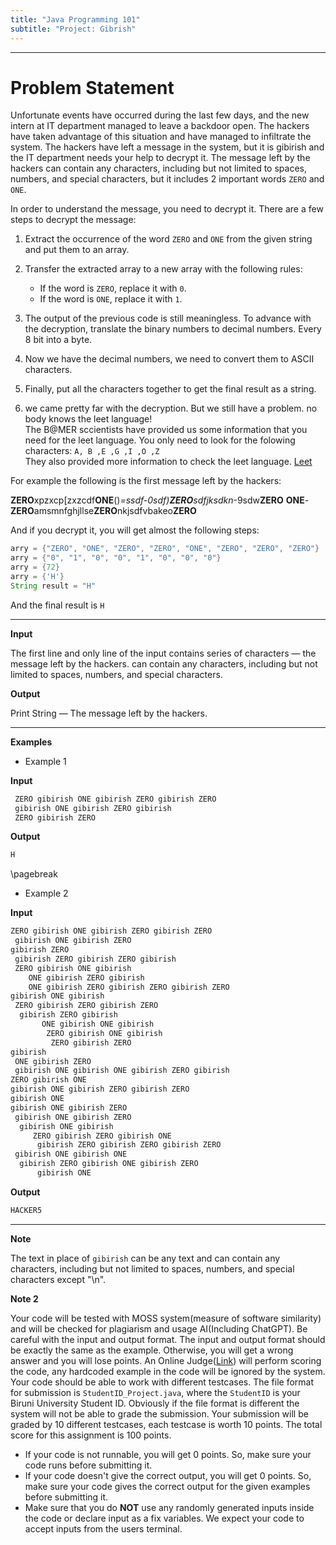 ```yaml
---
title: "Java Programming 101"
subtitle: "Project: Gibrish"
---
```


---

# Problem Statement

Unfortunate events have occurred during the last few days, and the new intern at IT department managed to leave a backdoor open. The hackers have taken advantage of this situation and have managed to infiltrate the system. The hackers have left a message in the system, but it is gibirish and the IT department needs your help to decrypt it. The message left by the hackers can contain any characters, including but not limited to spaces, numbers, and special characters, but it includes 2 important words `ZERO` and `ONE`.

In order to understand the message, you need to decrypt it. There are a few steps to decrypt the message:

1. Extract the occurrence of the word `ZERO` and `ONE` from the given string
   and put them to an array.


2. Transfer the extracted array to a new array with the following rules:
   - If the word is `ZERO`, replace it with `0`.
   - If the word is `ONE`, replace it with `1`.


3. The output of the previous code is still meaningless. To advance with the
   decryption, translate the binary numbers to decimal numbers. Every 8 bit into a byte.


4. Now we have the decimal numbers, we need to convert them to ASCII characters.


5. Finally, put all the characters together to get the final result as a string.


6. we came pretty far with the decryption. But we still have a problem. no body knows the leet language!<br>The B@MER sccientists have provided us some information that you need for the leet language. You only need to look for the folowing characters: `A, B ,E ,G ,I ,O ,Z` <br> They also provided more information to check the leet language. [Leet](https://en.wikipedia.org/wiki/Leet)

For example the following is the first message left by the hackers:

**ZERO**xpzxcp[zxzcdf**ONE**()_=ssdf-0sdf)**ZERO**sdfjksdkn_-9sdw**ZERO** **ONE**-**ZERO**amsmnfghjllse**ZERO**nkjsdfvbakeo**ZERO**

And  if you decrypt it, you will get almost the following steps:
```java
arry = {"ZERO", "ONE", "ZERO", "ZERO", "ONE", "ZERO", "ZERO", "ZERO"}
arry = {"0", "1", "0", "0", "1", "0", "0", "0"}
arry = {72}
arry = {'H'}
String result = "H"
```
And the final result is `H`

---

**Input**

The first line and only line of the input contains series of characters — the message left by the hackers. can contain any characters, including but not limited to spaces, numbers, and special characters.

**Output**

Print String — The message left by the hackers.


---

**Examples**

- Example 1

**Input**
``` Java
 ZERO gibirish ONE gibirish ZERO gibirish ZERO
 gibirish ONE gibirish ZERO gibirish
 ZERO gibirish ZERO 
```

**Output**
```Java
H
```

\pagebreak
- Example 2

**Input**

```Java
ZERO gibirish ONE gibirish ZERO gibirish ZERO
 gibirish ONE gibirish ZERO
gibirish ZERO
 gibirish ZERO gibirish ZERO gibirish
 ZERO gibirish ONE gibirish
    ONE gibirish ZERO gibirish 
    ONE gibirish ZERO gibirish ZERO gibirish ZERO
gibirish ONE gibirish
 ZERO gibirish ZERO gibirish ZERO
  gibirish ZERO gibirish
       ONE gibirish ONE gibirish
        ZERO gibirish ONE gibirish
         ZERO gibirish ZERO
gibirish
 ONE gibirish ZERO 
 gibirish ONE gibirish ONE gibirish ZERO gibirish
ZERO gibirish ONE 
gibirish ONE gibirish ZERO gibirish ZERO 
gibirish ONE
gibirish ONE gibirish ZERO
 gibirish ONE gibirish ZERO
  gibirish ONE gibirish
     ZERO gibirish ZERO gibirish ONE
      gibirish ZERO gibirish ZERO gibirish ZERO
 gibirish ONE gibirish ONE
  gibirish ZERO gibirish ONE gibirish ZERO
      gibirish ONE 
```

**Output**

```Java
HACKER5
```

---

**Note**

The text in place of `gibirish` can be any text and can contain any characters,
including but not limited to spaces, numbers, and special characters except "\n".


**Note 2**

Your code will be tested with MOSS system(measure of software similarity) and will be checked for plagiarism and usage AI(Including ChatGPT).
Be careful with the input and output format. The input and output format should be exactly the same as the example. Otherwise, you will get a wrong answer and you will lose points. An Online Judge([Link](https://www.domjudge.org/)) will perform scoring the code, any hardcoded example in the code will be ignored by the system. Your code should be able to work with different testcases. The file format for submission is `StudentID_Project.java`, where the `StudentID` is your Biruni University Student ID. Obviously if the file format is different the system will not be able to grade the submission. Your submission will be graded by 10 different testcases, each testcase is worth 10 points. The total score for this assignment is 100 points.

- If your code is not runnable, you will get 0 points. So, make sure your code runs before submitting it.
- If your code doesn't give the correct output, you will get 0 points. So, make sure your code gives the correct output for the given examples before submitting it.
- Make sure that you do **NOT** use any randomly generated inputs inside the code or declare input as a fix variables. We expect your code to accept inputs from the users terminal.